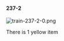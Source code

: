 #### 237-2
![train-237-2-0.png](https://github.com/lil-lab/nlvr/raw/master/nlvr/train/images/14/train-237-2-0.png "train-237-2-0.png")

There is 1 yellow item